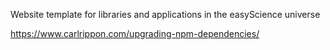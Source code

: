 Website template for libraries and applications in the easyScience universe

https://www.carlrippon.com/upgrading-npm-dependencies/
